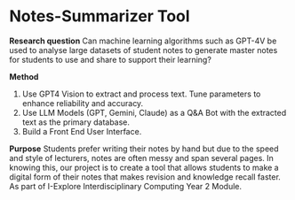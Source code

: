 # Notes-Summarizer Tool

**Research question**
Can machine learning algorithms such as GPT-4V be used to analyse large datasets of student notes to generate master notes for students to use and share to support their learning? 



**Method**
1) Use GPT4 Vision to extract and process text. Tune parameters to enhance reliability and accuracy.
2) Use LLM Models (GPT, Gemini, Claude) as a Q&A Bot with the extracted text as the primary database.
3) Build a Front End User Interface.



**Purpose**
Students prefer writing their notes by hand but due to the speed and style of lecturers, notes are often messy and span several pages. In knowing this, our project is to create a tool that allows students to make a digital form of their notes that makes revision and knowledge recall faster.
As part of I-Explore Interdisciplinary Computing Year 2 Module.
